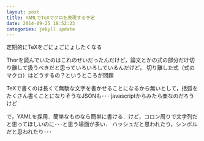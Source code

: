 ```yaml
---
layout: post
title: YAMLでTeXマクロを表現する予定
date: 2014-09-25 18:52:23
categories: jekyll update
---
```

定期的にTeXをごにょごにょしたくなる

Thorを読んでいたのはこれのせいだったんだけど，論文とかの式の部分だけ切り離して扱うべきだと思っていろいろしているんだけど，
切り離した式（式のマクロ）はどうするの？というところが問題

TeXで書くのは長くて無駄な文字を書かせることになるから無いとして，括弧をたくさん書くことになりそうなJSONも･･･
javascriptからみたら楽なのだろうけど

で，YAMLを採用．簡単なものなら簡単に書ける．けど，コロン周りで文字列だと思ってほしいのに･･･と思う場面が多い．
ハッシュだと思われたり，シンボルだと思われたり･･･
